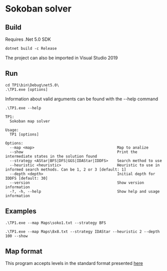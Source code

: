# Sokoban solver

## Build
Requires .Net 5.0 SDK

```console
dotnet build -c Release
```

The project can also be imported in Visual Studio 2019

## Run

```console
cd TP1\bin\Debug\net5.0\
.\TP1.exe [options]
```
Information about valid arguments can be found with the --help command

```console
.\TP1.exe --help

TP1:
  Sokoban map solver

Usage:
  TP1 [options]

Options:
  --map <map>                                     Map to analize
  --show                                          Print the intermediate states in the solution found
  --strategy <AStar|BFS|DFS|GGS|IDAStar|IDDFS>    Search method to use
  --heuristic <heuristic>                         Heuristic to use in informed search methods. Can be 1, 2 or 3 [default: 1]
  --depth <depth>                                 Initial depth for IDDFS [default: 30]
  --version                                       Show version information
  -?, -h, --help                                  Show help and usage information
```

## Examples

```console
.\TP1.exe --map Maps\soko1.txt --strategy BFS
```
```console
.\TP1.exe --map Maps\8x8.txt --strategy IDAStar --heuristic 2 --depth 100 --show
```

## Map format

This program accepts levels in the standard format presented [here](http://www.sokobano.de/wiki/index.php?title=Level_format#Level)

